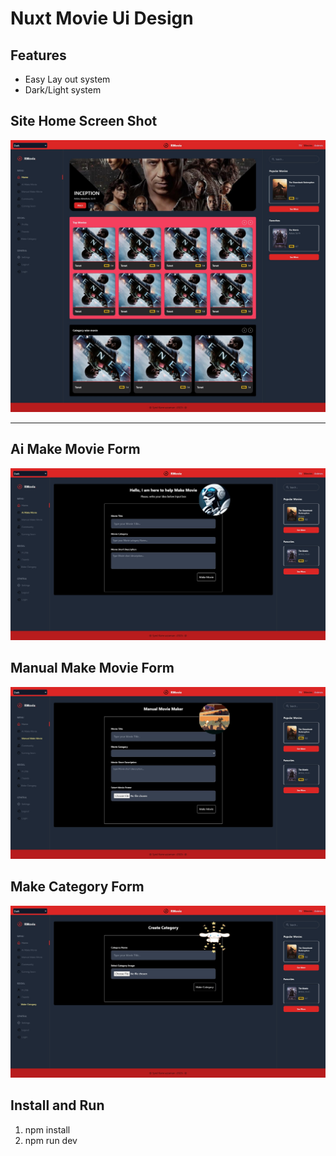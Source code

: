 # Nuxt Movie Ui Design


## Features
- Easy Lay out system
- Dark/Light system



## Site Home Screen Shot

![This is a alt text.](/public/screen-short-1.jpg)

---

## Ai Make Movie Form

![This is a alt text.](/public/screen-short-2.jpg)

## Manual Make Movie Form

![This is a alt text.](/public/screen-short-3.jpg)

## Make Category Form

![This is a alt text.](/public/screen-short-4.jpg)

## Install and Run

1. npm install
2. npm run dev
